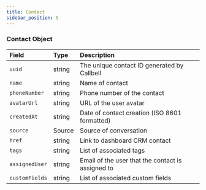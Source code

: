 ```yaml
---
title: Contact
sidebar_position: 5
---
```


### Contact Object

| Field          | Type   | Description                                       |
| :------------- | :----- | :------------------------------------------------ |
| `uuid`         | string | The unique contact ID generated by Callbell       |
| `name`         | string | Name of contact                                   |
| `phoneNumber`  | string | Phone number of the contact                       |
| `avatarUrl`    | string | URL of the user avatar                            |
| `createdAt`    | string | Date of contact creation (ISO 8601 formatted)     |
| `source`       | Source | Source of conversation                            |
| `href`         | string | Link to dashboard CRM contact                     |
| `tags`         | string | List of associated tags                           |
| `assignedUser` | string | Email of the user that the contact is assigned to |
| `customFields` | string | List of associated custom fields                  |
